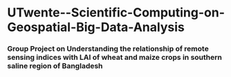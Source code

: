 # UTwente--Scientific-Computing-on-Geospatial-Big-Data-Analysis

### Group Project on Understanding the relationship of remote sensing indices with LAI of wheat and maize crops in southern saline region of Bangladesh
